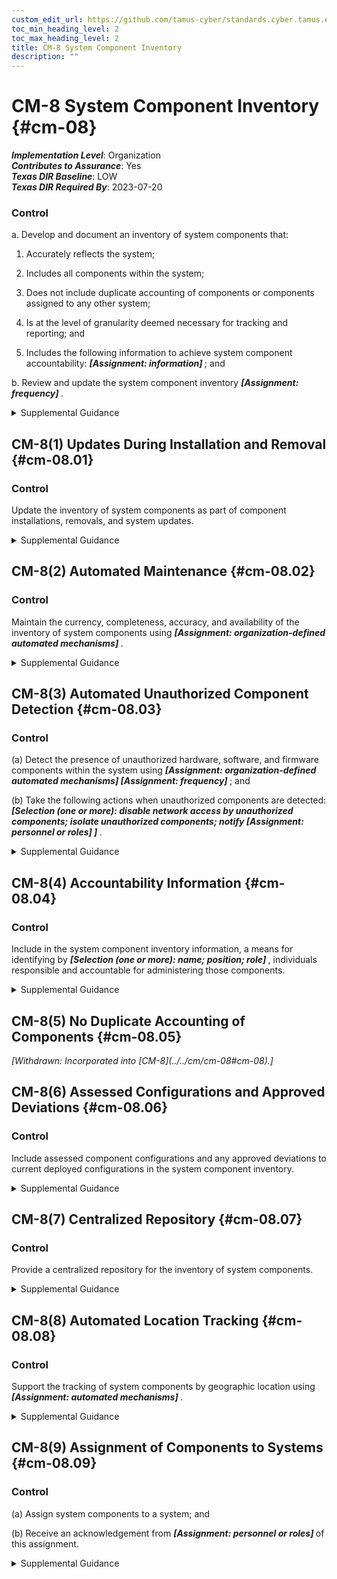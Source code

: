 ```yaml
---
custom_edit_url: https://github.com/tamus-cyber/standards.cyber.tamus.edu/tree/main/static/content/tamus.edu/TAMUS_profile.xml
toc_min_heading_level: 2
toc_max_heading_level: 2
title: CM-8 System Component Inventory
description: ""
---
```


# CM-8 System Component Inventory {#cm-08}

_**Implementation Level**_: Organization\
_**Contributes to Assurance**_: Yes\
_**Texas DIR Baseline**_: LOW\
_**Texas DIR Required By**_: 2023-07-20

### Control

a. Develop and document an inventory of system components that:

1. Accurately reflects the system;

2. Includes all components within the system;

3. Does not include duplicate accounting of components or components assigned to any other system;

4. Is at the level of granularity deemed necessary for tracking and reporting; and

5. Includes the following information to achieve system component accountability: <strong>                        <em>[Assignment: information]</em>                     </strong> ; and

b. Review and update the system component inventory <strong>                     <em>[Assignment: frequency]</em>                  </strong>.

<details>
  <summary>Supplemental Guidance</summary>

System components are discrete, identifiable information technology assets that include hardware, software, and firmware. Organizations may choose to implement centralized system component inventories that include components from all organizational systems. In such situations, organizations ensure that the inventories include system-specific information required for component accountability. The information necessary for effective accountability of system components includes the system name, software owners, software version numbers, hardware inventory specifications, software license information, and for networked components, the machine names and network addresses across all implemented protocols (e.g., IPv4, IPv6). Inventory specifications include date of receipt, cost, model, serial number, manufacturer, supplier information, component type, and physical location.

</details>

## CM-8(1) Updates During Installation and Removal {#cm-08.01}

### Control

Update the inventory of system components as part of component installations, removals, and system updates.

<details>
  <summary>Supplemental Guidance</summary>

Organizations can improve the accuracy, completeness, and consistency of system component inventories if the inventories are updated as part of component installations or removals or during general system updates. If inventories are not updated at these key times, there is a greater likelihood that the information will not be appropriately captured and documented. System updates include hardware, software, and firmware components.

</details>

## CM-8(2) Automated Maintenance {#cm-08.02}

### Control

Maintain the currency, completeness, accuracy, and availability of the inventory of system components using <strong>                     <em>[Assignment: organization-defined automated mechanisms]</em>                  </strong>.

<details>
  <summary>Supplemental Guidance</summary>

Organizations maintain system inventories to the extent feasible. For example, virtual machines can be difficult to monitor because such machines are not visible to the network when not in use. In such cases, organizations maintain as up-to-date, complete, and accurate an inventory as is deemed reasonable. Automated maintenance can be achieved by the implementation of <a xmlns="http://csrc.nist.gov/ns/oscal/1.0" href="#cm-2.2">CM-2(2)</a> for organizations that combine system component inventory and baseline configuration activities.

</details>

## CM-8(3) Automated Unauthorized Component Detection {#cm-08.03}

### Control

(a) Detect the presence of unauthorized hardware, software, and firmware components within the system using <strong>                        <em>[Assignment: organization-defined automated mechanisms]</em>                     </strong>                     <strong>                        <em>[Assignment: frequency]</em>                     </strong> ; and

(b) Take the following actions when unauthorized components are detected: <strong>                        <em>[Selection (one or more): disable network access by unauthorized components; isolate unauthorized components; notify <strong>                              <em>[Assignment: personnel or roles]</em>                           </strong>                  ]</em>                     </strong>.

<details>
  <summary>Supplemental Guidance</summary>

Automated unauthorized component detection is applied in addition to the monitoring for unauthorized remote connections and mobile devices. Monitoring for unauthorized system components may be accomplished on an ongoing basis or by the periodic scanning of systems for that purpose. Automated mechanisms may also be used to prevent the connection of unauthorized components (see <a xmlns="http://csrc.nist.gov/ns/oscal/1.0" href="#cm-7.9">CM-7(9)</a> ). Automated mechanisms can be implemented in systems or in separate system components. When acquiring and implementing automated mechanisms, organizations consider whether such mechanisms depend on the ability of the system component to support an agent or supplicant in order to be detected since some types of components do not have or cannot support agents (e.g., IoT devices, sensors). Isolation can be achieved , for example, by placing unauthorized system components in separate domains or subnets or quarantining such components. This type of component isolation is commonly referred to as <q xmlns="http://csrc.nist.gov/ns/oscal/1.0">sandboxing.</q>               

</details>

## CM-8(4) Accountability Information {#cm-08.04}

### Control

Include in the system component inventory information, a means for identifying by <strong>                     <em>[Selection (one or more): name; position; role]</em>                  </strong> , individuals responsible and accountable for administering those components.

<details>
  <summary>Supplemental Guidance</summary>

Identifying individuals who are responsible and accountable for administering system components ensures that the assigned components are properly administered and that organizations can contact those individuals if some action is required (e.g., when the component is determined to be the source of a breach, needs to be recalled or replaced, or needs to be relocated).

</details>

## CM-8(5) No Duplicate Accounting of Components {#cm-08.05}

<prop xmlns="http://csrc.nist.gov/ns/oscal/1.0" name="status" value="withdrawn">
               <em>[Withdrawn: Incorporated into [CM-8](../../cm/cm-08#cm-08).]</em>
            </prop>
            

## CM-8(6) Assessed Configurations and Approved Deviations {#cm-08.06}

### Control

Include assessed component configurations and any approved deviations to current deployed configurations in the system component inventory.

<details>
  <summary>Supplemental Guidance</summary>

Assessed configurations and approved deviations focus on configuration settings established by organizations for system components, the specific components that have been assessed to determine compliance with the required configuration settings, and any approved deviations from established configuration settings.

</details>

## CM-8(7) Centralized Repository {#cm-08.07}

### Control

Provide a centralized repository for the inventory of system components.

<details>
  <summary>Supplemental Guidance</summary>

Organizations may implement centralized system component inventories that include components from all organizational systems. Centralized repositories of component inventories provide opportunities for efficiencies in accounting for organizational hardware, software, and firmware assets. Such repositories may also help organizations rapidly identify the location and responsible individuals of components that have been compromised, breached, or are otherwise in need of mitigation actions. Organizations ensure that the resulting centralized inventories include system-specific information required for proper component accountability.

</details>

## CM-8(8) Automated Location Tracking {#cm-08.08}

### Control

Support the tracking of system components by geographic location using <strong>                     <em>[Assignment: automated mechanisms]</em>                  </strong>.

<details>
  <summary>Supplemental Guidance</summary>

The use of automated mechanisms to track the location of system components can increase the accuracy of component inventories. Such capability may help organizations rapidly identify the location and responsible individuals of system components that have been compromised, breached, or are otherwise in need of mitigation actions. The use of tracking mechanisms can be coordinated with senior agency officials for privacy if there are implications that affect individual privacy.

</details>

## CM-8(9) Assignment of Components to Systems {#cm-08.09}

### Control

(a) Assign system components to a system; and

(b) Receive an acknowledgement from <strong>                        <em>[Assignment: personnel or roles]</em>                     </strong> of this assignment.

<details>
  <summary>Supplemental Guidance</summary>

System components that are not assigned to a system may be unmanaged, lack the required protection, and become an organizational vulnerability.

</details>

